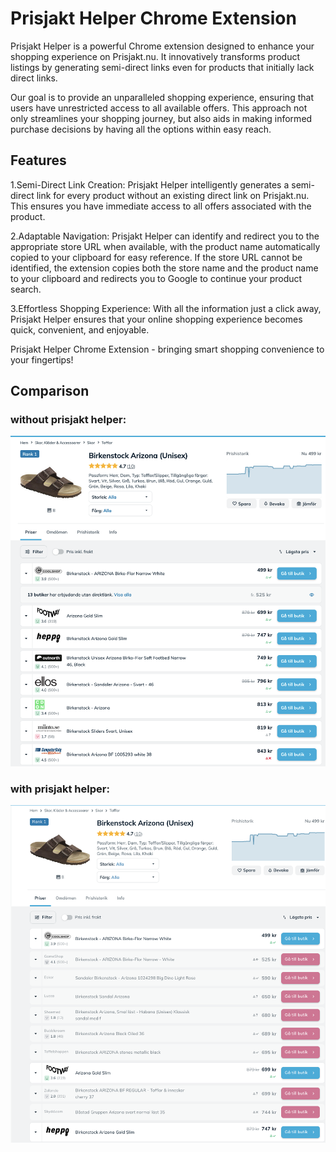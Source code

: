 # Prisjakt Helper Chrome Extension
Prisjakt Helper is a powerful Chrome extension designed to enhance your shopping experience on Prisjakt.nu. It innovatively transforms product listings by generating semi-direct links even for products that initially lack direct links.

Our goal is to provide an unparalleled shopping experience, ensuring that users have unrestricted access to all available offers. This approach not only streamlines your shopping journey, but also aids in making informed purchase decisions by having all the options within easy reach.

## Features
1.Semi-Direct Link Creation: Prisjakt Helper intelligently generates a semi-direct link for every product without an existing direct link on Prisjakt.nu. This ensures you have immediate access to all offers associated with the product.

2.Adaptable Navigation: Prisjakt Helper can identify and redirect you to the appropriate store URL when available, with the product name automatically copied to your clipboard for easy reference. If the store URL cannot be identified, the extension copies both the store name and the product name to your clipboard and redirects you to Google to continue your product search.

3.Effortless Shopping Experience: With all the information just a click away, Prisjakt Helper ensures that your online shopping experience becomes quick, convenient, and enjoyable.

Prisjakt Helper Chrome Extension - bringing smart shopping convenience to your fingertips!

## Comparison 

### without prisjakt helper:
![Before](before.png?raw=true "Before")
### with prisjakt helper:
![After](after.png?raw=true "After")
